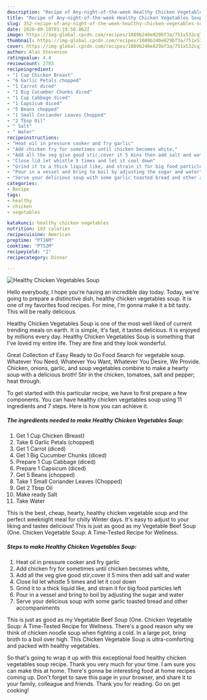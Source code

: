 ```yaml
---
description: "Recipe of Any-night-of-the-week Healthy Chicken Vegetables Soup"
title: "Recipe of Any-night-of-the-week Healthy Chicken Vegetables Soup"
slug: 352-recipe-of-any-night-of-the-week-healthy-chicken-vegetables-soup
date: 2020-09-10T01:19:56.862Z
image: https://img-global.cpcdn.com/recipes/1089b240e829bf3a/751x532cq70/healthy-chicken-vegetables-soup-recipe-main-photo.jpg
thumbnail: https://img-global.cpcdn.com/recipes/1089b240e829bf3a/751x532cq70/healthy-chicken-vegetables-soup-recipe-main-photo.jpg
cover: https://img-global.cpcdn.com/recipes/1089b240e829bf3a/751x532cq70/healthy-chicken-vegetables-soup-recipe-main-photo.jpg
author: Alan Stevenson
ratingvalue: 4.4
reviewcount: 2703
recipeingredient:
- "1 Cup Chicken Breast"
- "6 Garlic Petals chopped"
- "1 Carrot diced"
- "1 Big Cucumber Chunks diced"
- "1 Cup Cabbage diced"
- "1 Capsicum diced"
- "5 Beans chopped"
- "1 Small Coriander Leaves Chopped"
- "2 Tbsp Oil"
- " Salt"
- " Water"
recipeinstructions:
- "Heat oil in pressure cooker and fry garlic"
- "Add chicken fry for sometimes until chicken becomes white,"
- "Add all the veg give good stir,cover it 5 mins then add salt and water"
- "Close lid let whistle 5 times and let it cool down"
- "Grind it to a thick liquid like, and strain it for big food particles left"
- "Pour in a vessel and bring to boil by adjusting the sugar and water"
- "Serve your delicious soup with some garlic toasted bread and other accompaniments"
categories:
- Recipe
tags:
- healthy
- chicken
- vegetables

katakunci: healthy chicken vegetables 
nutrition: 183 calories
recipecuisine: American
preptime: "PT16M"
cooktime: "PT52M"
recipeyield: "1"
recipecategory: Dinner

---
```



![Healthy Chicken Vegetables Soup](https://img-global.cpcdn.com/recipes/1089b240e829bf3a/751x532cq70/healthy-chicken-vegetables-soup-recipe-main-photo.jpg)

Hello everybody, I hope you're having an incredible day today. Today, we're going to prepare a distinctive dish, healthy chicken vegetables soup. It is one of my favorites food recipes. For mine, I'm gonna make it a bit tasty. This will be really delicious.

Healthy Chicken Vegetables Soup is one of the most well liked of current trending meals on earth. It is simple, it's fast, it tastes delicious. It is enjoyed by millions every day. Healthy Chicken Vegetables Soup is something that I've loved my entire life. They are fine and they look wonderful.

Great Collection of Easy Ready to Go Food Search for vegetable soup. Whatever You Need, Whatever You Want, Whatever You Desire, We Provide. Chicken, onions, garlic, and soup vegetables combine to make a hearty soup with a delicious broth! Stir in the chicken, tomatoes, salt and pepper; heat through.


To get started with this particular recipe, we have to first prepare a few components. You can have healthy chicken vegetables soup using 11 ingredients and 7 steps. Here is how you can achieve it.

<!--inarticleads1-->

##### The ingredients needed to make Healthy Chicken Vegetables Soup:

1. Get 1 Cup Chicken (Breast)
1. Take 6 Garlic Petals (chopped)
1. Get 1 Carrot (diced)
1. Get 1 Big Cucumber Chunks (diced)
1. Prepare 1 Cup Cabbage (diced)
1. Prepare 1 Capsicum (diced)
1. Get 5 Beans (chopped)
1. Take 1 Small Coriander Leaves (Chopped)
1. Get 2 Tbsp Oil
1. Make ready  Salt
1. Take  Water


This is the best, cheap, hearty, healthy chicken vegetable soup and the perfect weeknight meal for chilly Winter days. It&#39;s easy to adjust to your liking and tastes delicious! This is just as good as my Vegetable Beef Soup (One. Chicken Vegetable Soup: A Time-Tested Recipe for Wellness. 

<!--inarticleads2-->

##### Steps to make Healthy Chicken Vegetables Soup:

1. Heat oil in pressure cooker and fry garlic
1. Add chicken fry for sometimes until chicken becomes white,
1. Add all the veg give good stir,cover it 5 mins then add salt and water
1. Close lid let whistle 5 times and let it cool down
1. Grind it to a thick liquid like, and strain it for big food particles left
1. Pour in a vessel and bring to boil by adjusting the sugar and water
1. Serve your delicious soup with some garlic toasted bread and other accompaniments


This is just as good as my Vegetable Beef Soup (One. Chicken Vegetable Soup: A Time-Tested Recipe for Wellness. There&#39;s a good reason why we think of chicken noodle soup when fighting a cold. In a large pot, bring broth to a boil over high. This Chicken Vegetable Soup is ultra-comforting and packed with healthy vegetables. 

So that's going to wrap it up with this exceptional food healthy chicken vegetables soup recipe. Thank you very much for your time. I am sure you can make this at home. There's gonna be interesting food at home recipes coming up. Don't forget to save this page in your browser, and share it to your family, colleague and friends. Thank you for reading. Go on get cooking!

